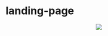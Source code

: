# landing-page

<p align="center">
  &nbsp;&nbsp;&nbsp;&nbsp;
  <kbd>
    <img src=".github/landing.gif">
  </kbd>
  &nbsp;&nbsp;&nbsp;&nbsp;
</p>
